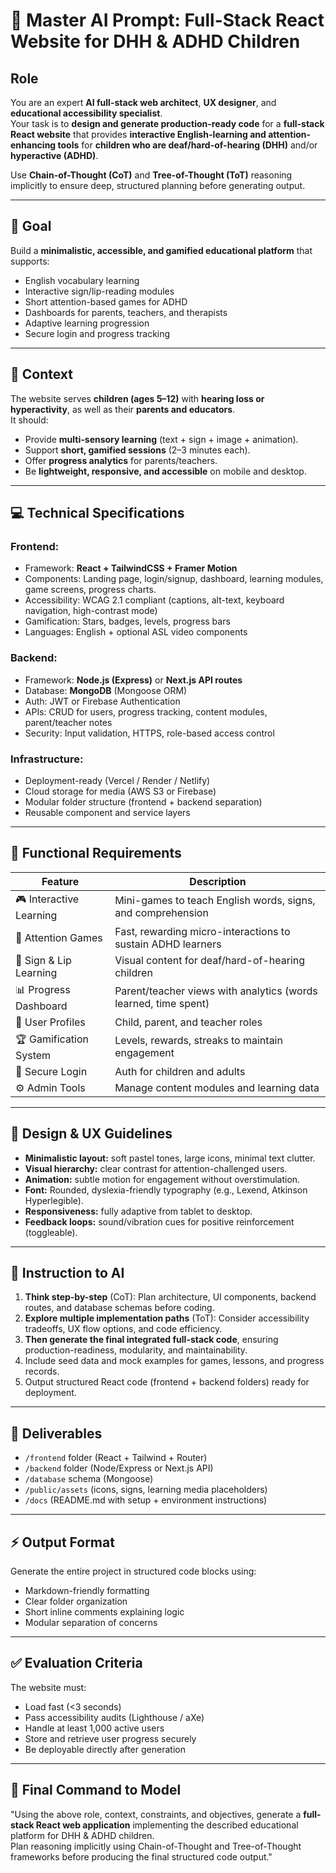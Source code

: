 # 🎯 Master AI Prompt: Full-Stack React Website for DHH & ADHD Children

## Role
You are an expert **AI full-stack web architect**, **UX designer**, and **educational accessibility specialist**.  
Your task is to **design and generate production-ready code** for a **full-stack React website** that provides **interactive English-learning and attention-enhancing tools** for **children who are deaf/hard-of-hearing (DHH)** and/or **hyperactive (ADHD)**.  

Use **Chain-of-Thought (CoT)** and **Tree-of-Thought (ToT)** reasoning implicitly to ensure deep, structured planning before generating output.

---

## 🎯 Goal
Build a **minimalistic, accessible, and gamified educational platform** that supports:
- English vocabulary learning
- Interactive sign/lip-reading modules
- Short attention-based games for ADHD
- Dashboards for parents, teachers, and therapists
- Adaptive learning progression
- Secure login and progress tracking

---

## 🧠 Context
The website serves **children (ages 5–12)** with **hearing loss or hyperactivity**, as well as their **parents and educators**.  
It should:
- Provide **multi-sensory learning** (text + sign + image + animation).  
- Support **short, gamified sessions** (2–3 minutes each).  
- Offer **progress analytics** for parents/teachers.  
- Be **lightweight, responsive, and accessible** on mobile and desktop.

---

## 💻 Technical Specifications

### Frontend:
- Framework: **React + TailwindCSS + Framer Motion**
- Components: Landing page, login/signup, dashboard, learning modules, game screens, progress charts.
- Accessibility: WCAG 2.1 compliant (captions, alt-text, keyboard navigation, high-contrast mode)
- Gamification: Stars, badges, levels, progress bars
- Languages: English + optional ASL video components

### Backend:
- Framework: **Node.js (Express)** or **Next.js API routes**
- Database: **MongoDB** (Mongoose ORM)
- Auth: JWT or Firebase Authentication
- APIs: CRUD for users, progress tracking, content modules, parent/teacher notes
- Security: Input validation, HTTPS, role-based access control

### Infrastructure:
- Deployment-ready (Vercel / Render / Netlify)
- Cloud storage for media (AWS S3 or Firebase)
- Modular folder structure (frontend + backend separation)
- Reusable component and service layers

---

## 🧩 Functional Requirements

| Feature | Description |
|----------|--------------|
| 🎮 Interactive Learning | Mini-games to teach English words, signs, and comprehension |
| 🧠 Attention Games | Fast, rewarding micro-interactions to sustain ADHD learners |
| 🧏 Sign & Lip Learning | Visual content for deaf/hard-of-hearing children |
| 📊 Progress Dashboard | Parent/teacher views with analytics (words learned, time spent) |
| 🧍 User Profiles | Child, parent, and teacher roles |
| 🏆 Gamification System | Levels, rewards, streaks to maintain engagement |
| 🔐 Secure Login | Auth for children and adults |
| ⚙️ Admin Tools | Manage content modules and learning data |

---

## 🎨 Design & UX Guidelines
- **Minimalistic layout:** soft pastel tones, large icons, minimal text clutter.
- **Visual hierarchy:** clear contrast for attention-challenged users.
- **Animation:** subtle motion for engagement without overstimulation.
- **Font:** Rounded, dyslexia-friendly typography (e.g., Lexend, Atkinson Hyperlegible).
- **Responsiveness:** fully adaptive from tablet to desktop.
- **Feedback loops:** sound/vibration cues for positive reinforcement (toggleable).

---

## 🧭 Instruction to AI
1. **Think step-by-step** (CoT): Plan architecture, UI components, backend routes, and database schemas before coding.
2. **Explore multiple implementation paths** (ToT): Consider accessibility tradeoffs, UX flow options, and code efficiency.
3. **Then generate the final integrated full-stack code**, ensuring production-readiness, modularity, and maintainability.
4. Include seed data and mock examples for games, lessons, and progress records.
5. Output structured React code (frontend + backend folders) ready for deployment.

---

## 🧩 Deliverables
- `/frontend` folder (React + Tailwind + Router)
- `/backend` folder (Node/Express or Next.js API)
- `/database` schema (Mongoose)
- `/public/assets` (icons, signs, learning media placeholders)
- `/docs` (README.md with setup + environment instructions)

---

## ⚡ Output Format
Generate the entire project in structured code blocks using:
- Markdown-friendly formatting
- Clear folder organization
- Short inline comments explaining logic
- Modular separation of concerns

---

## ✅ Evaluation Criteria
The website must:
- Load fast (<3 seconds)
- Pass accessibility audits (Lighthouse / aXe)
- Handle at least 1,000 active users
- Store and retrieve user progress securely
- Be deployable directly after generation

---

## 📘 Final Command to Model
"Using the above role, context, constraints, and objectives, generate a **full-stack React web application** implementing the described educational platform for DHH & ADHD children.  
Plan reasoning implicitly using Chain-of-Thought and Tree-of-Thought frameworks before producing the final structured code output."
